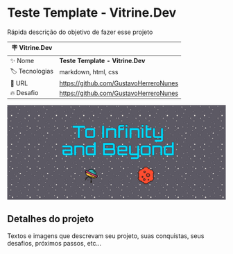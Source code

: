 # Teste Template - Vitrine.Dev

Rápida descrição do objetivo de fazer esse projeto

| :placard: Vitrine.Dev |     |
| -------------  | --- |
| :sparkles: Nome        | **Teste Template - Vitrine.Dev**
| :label: Tecnologias | markdown, html, css
| :rocket: URL         | https://github.com/GustavoHerreroNunes
| :fire: Desafio     | https://github.com/GustavoHerreroNunes

<!-- Inserir imagem com a #vitrinedev ao final do link -->
![](https://github.com/GustavoHerreroNunes/to-infinity-and-beyond/blob/main/src/img/Banner.png#vitrinedev)

## Detalhes do projeto

Textos e imagens que descrevam seu projeto, suas conquistas, seus desafios, próximos passos, etc...
